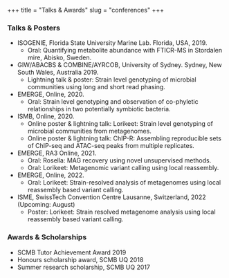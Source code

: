 +++
title = "Talks & Awards"
slug = "conferences"
+++

### Talks & Posters
-	ISOGENIE, Florida State University Marine Lab. Florida, USA, 2019.
    - Oral: Quantifying metabolite abundance with FTICR-MS in Stordalen mire, Abisko, Sweden.
-	GIW/ABACBS & COMBINE/AYRCOB, University of Sydney. Sydney, New South Wales, Australia 2019.
    -	Lightning talk & poster: Strain level genotyping of microbial communities using long and short read phasing.
-	EMERGE, Online, 2020.
    -	Oral: Strain level genotyping and observation of co-phyletic relationships in two potentially symbiotic bacteria.
-	ISMB, Online, 2020.
    -	Online poster & lightning talk: Lorikeet: Strain level genotyping of microbial communities from metagenomes.
    - 	Online poster & lightning talk: ChIP-R: Assembling reproducible sets of ChIP-seq and ATAC-seq peaks from multiple replicates.
-	EMERGE, RA3 Online, 2021.
    -	Oral: Rosella: MAG recovery using novel unsupervised methods.
    -	Oral: Lorikeet: Metagenomic variant calling using local reassembly.
-	EMERGE, Online, 2022.
    -	Oral: Lorikeet: Strain-resolved analysis of metagenomes using local reassembly based variant calling.
-	ISME, SwissTech Convention Centre Lausanne, Switzerland, 2022 (Upcoming: August)
    -	Poster: Lorikeet: Strain resolved metagenome analysis using local reassembly based variant calling.

### Awards & Scholarships
* SCMB Tutor Achievement Award 2019 
* Honours scholarship award, SCMB UQ 2018
* Summer research scholarship, SCMB UQ 2017